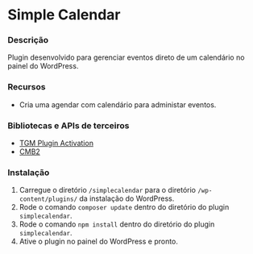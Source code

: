 # Simple Calendar #

### Descrição ###

Plugin desenvolvido para gerenciar eventos direto de um calendário no painel do WordPress.

### Recursos ###

* Cria uma agendar com calendário para administar eventos.

### Bibliotecas e APIs de terceiros ###

* [TGM Plugin Activation](http://tgmpluginactivation.com/)
* [CMB2](https://cmb2.io)

### Instalação ###

1. Carregue o diretório `/simplecalendar` para o diretório `/wp-content/plugins/` da instalação do WordPress.
2. Rode o comando `composer update` dentro do diretório do plugin `simplecalendar`.
3. Rode o comando `npm install` dentro do diretório do plugin `simplecalendar`.
4. Ative o plugin no painel do WordPress e pronto.